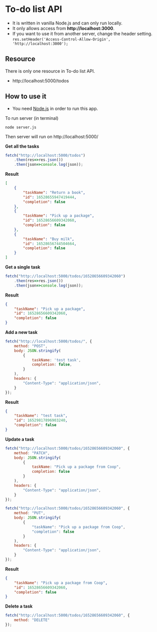 # To-do list API
- It is written in vanilla Node.js and can only run locally.  
- It only allows access from **http://localhost:3000**.  
- If you want to use it from another server, change the header setting.  
`res.setHeader('Access-Control-Allow-Origin', 'http://localhost:3000');`
  
## Resource
There is only one resource in To-do list API.
- http://localhost:5000/todos
  
## How to use it
- You need [Node.js](https://nodejs.org/en/) in order to run this app.  
  
To run server (in terminal)
```
node server.js
```
Then server will run on http://localhost:5000/

**Get all the tasks**
```javascript
fetch("http://localhost:5000/todos")
    .then(res=>res.json())
    .then(json=>console.log(json));
```
**Result**
```json
[
    {
        "taskName": "Return a book",
        "id": 16528655947419444,
        "completion": false
    },
    {
        "taskName": "Pick up a package",
        "id": 16528656609342060,
        "completion": false
    },
    {
        "taskName": "Buy milk",
        "id": 16528656744504664,
        "completion": false
    }
]
```

**Get a single task**
```javascript
fetch("http://localhost:5000/todos/16528656609342060")
    .then(res=>res.json())
    .then(json=>console.log(json));
```
**Result**
```json
{
    "taskName": "Pick up a package",
    "id": 16528656609342060,
    "completion": false
}
```

**Add a new task**
```javascript
fetch("http://localhost:5000/todos/", {
    method: "POST",
    body: JSON.stringify(
        {
            taskName: 'test task',
            completion: false,
        }
    ),
    headers: {
        "Content-Type": "application/json",
    }
});
```
**Result**
```json
{
    "taskName": "test task",
    "id": 16529817896903240,
    "completion": false
}
```
**Update a task**
```javascript
fetch("http://localhost:5000/todos/16528656609342060", {
    method: "PATCH",
    body: JSON.stringify(
        {
            taskName: "Pick up a package from Coop",
            completion: false
        }
    ),
    headers: {
        "Content-Type": "application/json",
    }
});
```

```javascript
fetch("http://localhost:5000/todos/16528656609342060", {
    method: "PUT",
    body: JSON.stringify(
        {
            "taskName": "Pick up a package from Coop",
            "completion": false
        }
    ),
    headers: {
        "Content-Type": "application/json",
    }
});
```
**Result**
```json
{
    "taskName": "Pick up a package from Coop",
    "id": 16528656609342060,
    "completion": false
}
```
**Delete a task**
```javascript
fetch("http://localhost:5000/todos/16528656609342060", {
    method: "DELETE"
});
```